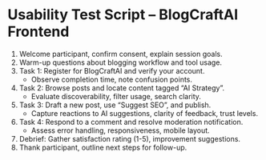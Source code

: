 # Usability Test Script – BlogCraftAI Frontend

1. Welcome participant, confirm consent, explain session goals.
2. Warm-up questions about blogging workflow and tool usage.
3. Task 1: Register for BlogCraftAI and verify your account.
   - Observe completion time, note confusion points.
4. Task 2: Browse posts and locate content tagged “AI Strategy”.
   - Evaluate discoverability, filter usage, search clarity.
5. Task 3: Draft a new post, use “Suggest SEO”, and publish.
   - Capture reactions to AI suggestions, clarity of feedback, trust levels.
6. Task 4: Respond to a comment and resolve moderation notification.
   - Assess error handling, responsiveness, mobile layout.
7. Debrief: Gather satisfaction rating (1-5), improvement suggestions.
8. Thank participant, outline next steps for follow-up.

